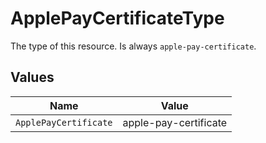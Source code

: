 # ApplePayCertificateType

The type of this resource. Is always `apple-pay-certificate`.


## Values

| Name                  | Value                 |
| --------------------- | --------------------- |
| `ApplePayCertificate` | apple-pay-certificate |